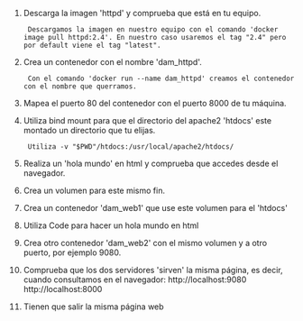1. Descarga la imagen 'httpd' y comprueba que está en tu equipo.

        Descargamos la imagen en nuestro equipo con el comando 'docker image pull httpd:2.4'. En nuestro caso usaremos el tag "2.4" pero por default viene el tag "latest".

2. Crea un contenedor con el nombre 'dam_httpd'.

        Con el comando 'docker run --name dam_httpd' creamos el contenedor con el nombre que querramos.

3. Mapea el puerto 80 del contenedor con el puerto 8000 de tu máquina.
4. Utiliza bind mount para que el directorio del apache2 'htdocs' este montado un directorio que tu elijas.

        Utiliza -v "$PWD"/htdocs:/usr/local/apache2/htdocs/
5. Realiza un 'hola mundo' en html y comprueba que accedes desde el navegador.
6. Crea un volumen para este mismo fin.
7. Crea un contenedor 'dam_web1' que use este volumen para el 'htdocs'
8. Utiliza Code para hacer un hola mundo en html
9. Crea otro contenedor 'dam_web2' con el mismo volumen y a otro puerto, por ejemplo 9080.
10. Comprueba que los dos servidores 'sirven' la misma página, es decir, cuando consultamos en el navegador:
        http://localhost:9080
        http://localhost:8000
11. Tienen que salir la misma página web